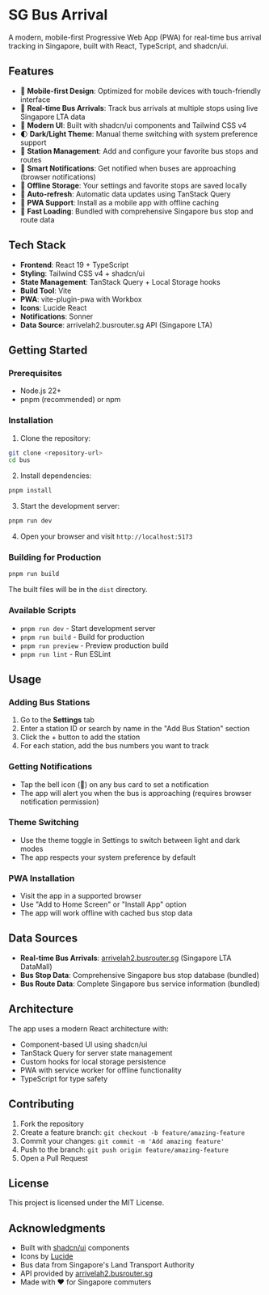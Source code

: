# SG Bus Arrival

A modern, mobile-first Progressive Web App (PWA) for real-time bus arrival tracking in Singapore, built with React, TypeScript, and shadcn/ui.

## Features

- 📱 **Mobile-first Design**: Optimized for mobile devices with touch-friendly interface
- 🚌 **Real-time Bus Arrivals**: Track bus arrivals at multiple stops using live Singapore LTA data
- 🎨 **Modern UI**: Built with shadcn/ui components and Tailwind CSS v4
- 🌓 **Dark/Light Theme**: Manual theme switching with system preference support
- 📍 **Station Management**: Add and configure your favorite bus stops and routes
- 🔔 **Smart Notifications**: Get notified when buses are approaching (browser notifications)
- 💾 **Offline Storage**: Your settings and favorite stops are saved locally
- 🔄 **Auto-refresh**: Automatic data updates using TanStack Query
- 📲 **PWA Support**: Install as a mobile app with offline caching
- 🚀 **Fast Loading**: Bundled with comprehensive Singapore bus stop and route data

## Tech Stack

- **Frontend**: React 19 + TypeScript
- **Styling**: Tailwind CSS v4 + shadcn/ui
- **State Management**: TanStack Query + Local Storage hooks
- **Build Tool**: Vite
- **PWA**: vite-plugin-pwa with Workbox
- **Icons**: Lucide React
- **Notifications**: Sonner
- **Data Source**: arrivelah2.busrouter.sg API (Singapore LTA)

## Getting Started

### Prerequisites

- Node.js 22+ 
- pnpm (recommended) or npm

### Installation

1. Clone the repository:
```bash
git clone <repository-url>
cd bus
```

2. Install dependencies:
```bash
pnpm install
```

3. Start the development server:
```bash
pnpm run dev
```

4. Open your browser and visit `http://localhost:5173`

### Building for Production

```bash
pnpm run build
```

The built files will be in the `dist` directory.

### Available Scripts

- `pnpm run dev` - Start development server
- `pnpm run build` - Build for production  
- `pnpm run preview` - Preview production build
- `pnpm run lint` - Run ESLint

## Usage

### Adding Bus Stations

1. Go to the **Settings** tab
2. Enter a station ID or search by name in the "Add Bus Station" section
3. Click the + button to add the station
4. For each station, add the bus numbers you want to track

### Getting Notifications

- Tap the bell icon (🔔) on any bus card to set a notification
- The app will alert you when the bus is approaching (requires browser notification permission)

### Theme Switching

- Use the theme toggle in Settings to switch between light and dark modes
- The app respects your system preference by default

### PWA Installation

- Visit the app in a supported browser
- Use "Add to Home Screen" or "Install App" option
- The app will work offline with cached bus stop data

## Data Sources

- **Real-time Bus Arrivals**: [arrivelah2.busrouter.sg](https://arrivelah2.busrouter.sg) (Singapore LTA DataMall)
- **Bus Stop Data**: Comprehensive Singapore bus stop database (bundled)
- **Bus Route Data**: Complete Singapore bus service information (bundled)

## Architecture

The app uses a modern React architecture with:
- Component-based UI using shadcn/ui
- TanStack Query for server state management
- Custom hooks for local storage persistence
- PWA with service worker for offline functionality
- TypeScript for type safety

## Contributing

1. Fork the repository
2. Create a feature branch: `git checkout -b feature/amazing-feature`
3. Commit your changes: `git commit -m 'Add amazing feature'`
4. Push to the branch: `git push origin feature/amazing-feature`
5. Open a Pull Request

## License

This project is licensed under the MIT License.

## Acknowledgments

- Built with [shadcn/ui](https://ui.shadcn.com/) components
- Icons by [Lucide](https://lucide.dev/)
- Bus data from Singapore's Land Transport Authority
- API provided by [arrivelah2.busrouter.sg](https://arrivelah2.busrouter.sg)
- Made with ❤️ for Singapore commuters
